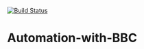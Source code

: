 [![Build Status](https://dev.azure.com/firsttrywithazure/AzureDevopsProject/_apis/build/status/OrestKavnyi.Automation-with-BBC?branchName=master)](https://dev.azure.com/firsttrywithazure/AzureDevopsProject/_build/latest?definitionId=2&branchName=master)

# Automation-with-BBC
